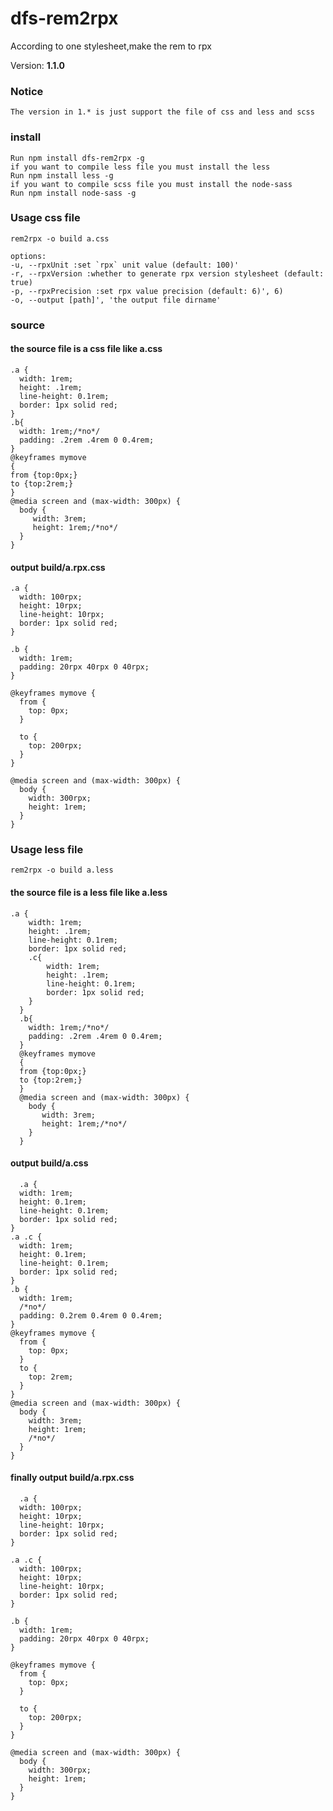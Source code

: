 # dfs-rem2rpx

According to one stylesheet,make the rem to rpx

Version: **1.1.0**
### Notice 
    The version in 1.* is just support the file of css and less and scss

### install 
    Run npm install dfs-rem2rpx -g
    if you want to compile less file you must install the less
    Run npm install less -g
    if you want to compile scss file you must install the node-sass
    Run npm install node-sass -g

### Usage css file
```
rem2rpx -o build a.css

options:
-u, --rpxUnit :set `rpx` unit value (default: 100)'
-r, --rpxVersion :whether to generate rpx version stylesheet (default: true)
-p, --rpxPrecision :set rpx value precision (default: 6)', 6)
-o, --output [path]', 'the output file dirname'
```

### source
#### the source file is a css file like a.css
```
.a {
  width: 1rem;
  height: .1rem;
  line-height: 0.1rem;
  border: 1px solid red;
}
.b{
  width: 1rem;/*no*/
  padding: .2rem .4rem 0 0.4rem;
}
@keyframes mymove
{
from {top:0px;}
to {top:2rem;}
}
@media screen and (max-width: 300px) {
  body {
     width: 3rem;
     height: 1rem;/*no*/
  }
}
```

#### output  build/a.rpx.css
```
.a {
  width: 100rpx;
  height: 10rpx;
  line-height: 10rpx;
  border: 1px solid red;
}

.b {
  width: 1rem;
  padding: 20rpx 40rpx 0 40rpx;
}

@keyframes mymove {
  from {
    top: 0px;
  }

  to {
    top: 200rpx;
  }
}

@media screen and (max-width: 300px) {
  body {
    width: 300rpx;
    height: 1rem;
  }
}
```
### Usage less file

```
rem2rpx -o build a.less
```
#### the source file is a less file like a.less
```
.a {
    width: 1rem;
    height: .1rem;
    line-height: 0.1rem;
    border: 1px solid red;
    .c{
        width: 1rem;
        height: .1rem;
        line-height: 0.1rem;
        border: 1px solid red;
    }
  }
  .b{
    width: 1rem;/*no*/
    padding: .2rem .4rem 0 0.4rem;
  }
  @keyframes mymove
  {
  from {top:0px;}
  to {top:2rem;}
  }
  @media screen and (max-width: 300px) {
    body {
       width: 3rem;
       height: 1rem;/*no*/
    }
  }
  ```

#### output  build/a.css
```
  .a {
  width: 1rem;
  height: 0.1rem;
  line-height: 0.1rem;
  border: 1px solid red;
}
.a .c {
  width: 1rem;
  height: 0.1rem;
  line-height: 0.1rem;
  border: 1px solid red;
}
.b {
  width: 1rem;
  /*no*/
  padding: 0.2rem 0.4rem 0 0.4rem;
}
@keyframes mymove {
  from {
    top: 0px;
  }
  to {
    top: 2rem;
  }
}
@media screen and (max-width: 300px) {
  body {
    width: 3rem;
    height: 1rem;
    /*no*/
  }
}

  ```

#### finally output  build/a.rpx.css

```
  .a {
  width: 100rpx;
  height: 10rpx;
  line-height: 10rpx;
  border: 1px solid red;
}

.a .c {
  width: 100rpx;
  height: 10rpx;
  line-height: 10rpx;
  border: 1px solid red;
}

.b {
  width: 1rem;
  padding: 20rpx 40rpx 0 40rpx;
}

@keyframes mymove {
  from {
    top: 0px;
  }

  to {
    top: 200rpx;
  }
}

@media screen and (max-width: 300px) {
  body {
    width: 300rpx;
    height: 1rem;
  }
}
  ```
